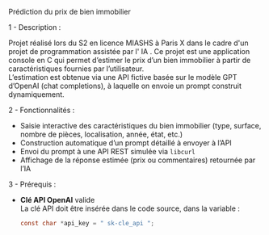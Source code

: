 Prédiction du prix de bien immobilier

1 - Description : 

Projet réalisé lors du S2 en licence MIASHS à Paris X dans le cadre d'un projet de programmation assistée par l' IA . Ce projet est une application console en C qui permet d’estimer le prix d’un bien immobilier à partir de caractéristiques fournies par l’utilisateur.  
L’estimation est obtenue via une API fictive basée sur le modèle GPT d’OpenAI (chat completions), à laquelle on envoie un prompt construit dynamiquement.

2 - Fonctionnalités : 

- Saisie interactive des caractéristiques du bien immobilier (type, surface, nombre de pièces, localisation, année, état, etc.)
- Construction automatique d’un prompt détaillé à envoyer à l’API
- Envoi du prompt à une API REST simulée via `libcurl`
- Affichage de la réponse estimée (prix ou commentaires) retournée par l’IA

3 - Prérequis : 

- **Clé API OpenAI** valide  
  La clé API doit être insérée dans le code source, dans la variable :  
  ```c
  const char *api_key = " sk-cle_api ";

